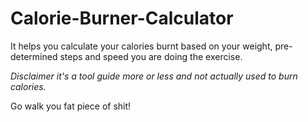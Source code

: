 # Calorie-Burner-Calculator
It helps you calculate your calories burnt based on your weight, pre-determined steps and speed you are doing the exercise.

*Disclaimer it's a tool guide more or less and not actually used to burn calories.*

Go walk you fat piece of shit!
